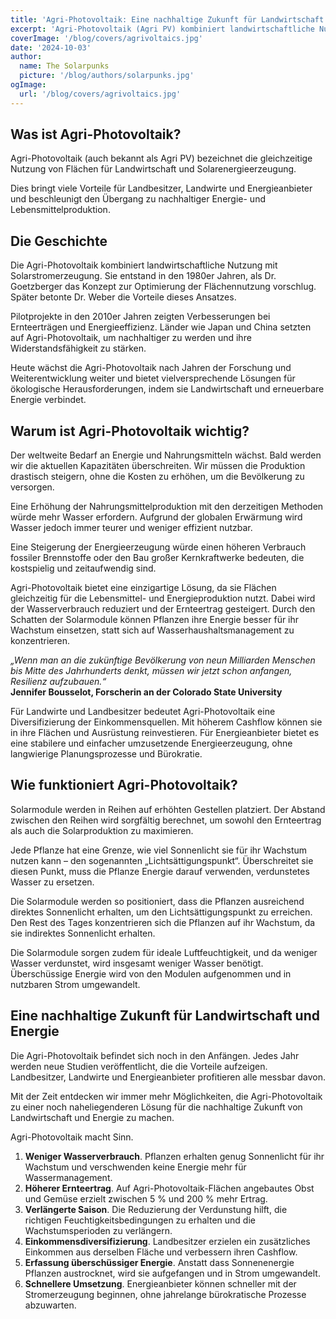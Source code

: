 ```yaml
---
title: 'Agri-Photovoltaik: Eine nachhaltige Zukunft für Landwirtschaft und Energie'
excerpt: 'Agri-Photovoltaik (Agri PV) kombiniert landwirtschaftliche Nutzung mit Solarstromerzeugung und bietet innovative Lösungen für nachhaltige Nahrungsmittelproduktion und Energiegewinnung.'
coverImage: '/blog/covers/agrivoltaics.jpg'
date: '2024-10-03'
author:
  name: The Solarpunks
  picture: '/blog/authors/solarpunks.jpg'
ogImage:
  url: '/blog/covers/agrivoltaics.jpg'
---
```


## Was ist Agri-Photovoltaik?

Agri-Photovoltaik (auch bekannt als Agri PV) bezeichnet die gleichzeitige Nutzung von Flächen für Landwirtschaft und Solarenergieerzeugung.

Dies bringt viele Vorteile für Landbesitzer, Landwirte und Energieanbieter und beschleunigt den Übergang zu nachhaltiger Energie- und Lebensmittelproduktion.

## Die Geschichte

Die Agri-Photovoltaik kombiniert landwirtschaftliche Nutzung mit Solarstromerzeugung. Sie entstand in den 1980er Jahren, als Dr. Goetzberger das Konzept zur Optimierung der Flächennutzung vorschlug. Später betonte Dr. Weber die Vorteile dieses Ansatzes.

Pilotprojekte in den 2010er Jahren zeigten Verbesserungen bei Ernteerträgen und Energieeffizienz. Länder wie Japan und China setzten auf Agri-Photovoltaik, um nachhaltiger zu werden und ihre Widerstandsfähigkeit zu stärken.

Heute wächst die Agri-Photovoltaik nach Jahren der Forschung und Weiterentwicklung weiter und bietet vielversprechende Lösungen für ökologische Herausforderungen, indem sie Landwirtschaft und erneuerbare Energie verbindet.

## Warum ist Agri-Photovoltaik wichtig?

Der weltweite Bedarf an Energie und Nahrungsmitteln wächst. Bald werden wir die aktuellen Kapazitäten überschreiten. Wir müssen die Produktion drastisch steigern, ohne die Kosten zu erhöhen, um die Bevölkerung zu versorgen.

Eine Erhöhung der Nahrungsmittelproduktion mit den derzeitigen Methoden würde mehr Wasser erfordern. Aufgrund der globalen Erwärmung wird Wasser jedoch immer teurer und weniger effizient nutzbar.

Eine Steigerung der Energieerzeugung würde einen höheren Verbrauch fossiler Brennstoffe oder den Bau großer Kernkraftwerke bedeuten, die kostspielig und zeitaufwendig sind.

Agri-Photovoltaik bietet eine einzigartige Lösung, da sie Flächen gleichzeitig für die Lebensmittel- und Energieproduktion nutzt. Dabei wird der Wasserverbrauch reduziert und der Ernteertrag gesteigert. Durch den Schatten der Solarmodule können Pflanzen ihre Energie besser für ihr Wachstum einsetzen, statt sich auf Wasserhaushaltsmanagement zu konzentrieren.

_„Wenn man an die zukünftige Bevölkerung von neun Milliarden Menschen bis Mitte des Jahrhunderts denkt, müssen wir jetzt schon anfangen, Resilienz aufzubauen.“_  
**Jennifer Bousselot, Forscherin an der Colorado State University**

Für Landwirte und Landbesitzer bedeutet Agri-Photovoltaik eine Diversifizierung der Einkommensquellen. Mit höherem Cashflow können sie in ihre Flächen und Ausrüstung reinvestieren. Für Energieanbieter bietet es eine stabilere und einfacher umzusetzende Energieerzeugung, ohne langwierige Planungsprozesse und Bürokratie.

## Wie funktioniert Agri-Photovoltaik?

Solarmodule werden in Reihen auf erhöhten Gestellen platziert. Der Abstand zwischen den Reihen wird sorgfältig berechnet, um sowohl den Ernteertrag als auch die Solarproduktion zu maximieren.

Jede Pflanze hat eine Grenze, wie viel Sonnenlicht sie für ihr Wachstum nutzen kann – den sogenannten „Lichtsättigungspunkt“. Überschreitet sie diesen Punkt, muss die Pflanze Energie darauf verwenden, verdunstetes Wasser zu ersetzen.

Die Solarmodule werden so positioniert, dass die Pflanzen ausreichend direktes Sonnenlicht erhalten, um den Lichtsättigungspunkt zu erreichen. Den Rest des Tages konzentrieren sich die Pflanzen auf ihr Wachstum, da sie indirektes Sonnenlicht erhalten.

Die Solarmodule sorgen zudem für ideale Luftfeuchtigkeit, und da weniger Wasser verdunstet, wird insgesamt weniger Wasser benötigt. Überschüssige Energie wird von den Modulen aufgenommen und in nutzbaren Strom umgewandelt.

## Eine nachhaltige Zukunft für Landwirtschaft und Energie

Die Agri-Photovoltaik befindet sich noch in den Anfängen. Jedes Jahr werden neue Studien veröffentlicht, die die Vorteile aufzeigen. Landbesitzer, Landwirte und Energieanbieter profitieren alle messbar davon.

Mit der Zeit entdecken wir immer mehr Möglichkeiten, die Agri-Photovoltaik zu einer noch naheliegenderen Lösung für die nachhaltige Zukunft von Landwirtschaft und Energie zu machen.

Agri-Photovoltaik macht Sinn.

1. **Weniger Wasserverbrauch**. Pflanzen erhalten genug Sonnenlicht für ihr Wachstum und verschwenden keine Energie mehr für Wassermanagement.
2. **Höherer Ernteertrag**. Auf Agri-Photovoltaik-Flächen angebautes Obst und Gemüse erzielt zwischen 5 % und 200 % mehr Ertrag.
3. **Verlängerte Saison**. Die Reduzierung der Verdunstung hilft, die richtigen Feuchtigkeitsbedingungen zu erhalten und die Wachstumsperioden zu verlängern.
4. **Einkommensdiversifizierung**. Landbesitzer erzielen ein zusätzliches Einkommen aus derselben Fläche und verbessern ihren Cashflow.
5. **Erfassung überschüssiger Energie**. Anstatt dass Sonnenenergie Pflanzen austrocknet, wird sie aufgefangen und in Strom umgewandelt.
6. **Schnellere Umsetzung**. Energieanbieter können schneller mit der Stromerzeugung beginnen, ohne jahrelange bürokratische Prozesse abzuwarten.
